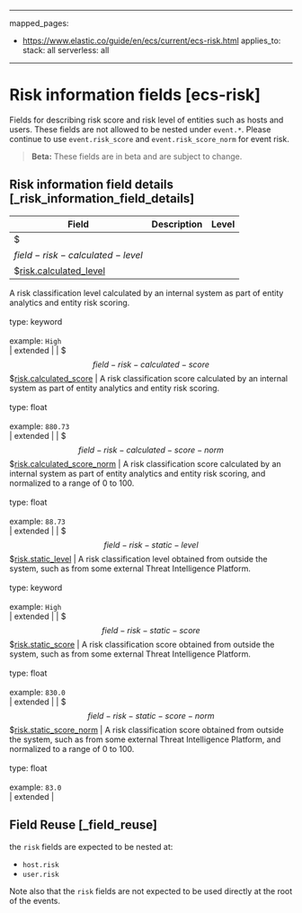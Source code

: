 <!-- This file is automatically generated. Don't edit it manually! -->
---
mapped_pages:
  - https://www.elastic.co/guide/en/ecs/current/ecs-risk.html
applies_to:
  stack: all
  serverless: all
---

# Risk information fields [ecs-risk]

Fields for describing risk score and risk level of entities such as hosts and users. These fields are not allowed to be nested under `event.*`. Please continue to use `event.risk_score` and `event.risk_score_norm` for event risk.

> **Beta:** These fields are in beta and are subject to change.

## Risk information field details [_risk_information_field_details]

| Field | Description | Level |
| --- | --- | --- |
| $$$field-risk-calculated-level$$$[risk.calculated_level](#field-risk-calculated-level) |
A risk classification level calculated by an internal system as part of entity analytics and entity risk scoring.<br><br>type: keyword<br><br>
example: `High`<br> | extended |
| $$$field-risk-calculated-score$$$[risk.calculated_score](#field-risk-calculated-score) |
A risk classification score calculated by an internal system as part of entity analytics and entity risk scoring.<br><br>type: float<br><br>
example: `880.73`<br> | extended |
| $$$field-risk-calculated-score-norm$$$[risk.calculated_score_norm](#field-risk-calculated-score-norm) |
A risk classification score calculated by an internal system as part of entity analytics and entity risk scoring, and normalized to a range of 0 to 100.<br><br>type: float<br><br>
example: `88.73`<br> | extended |
| $$$field-risk-static-level$$$[risk.static_level](#field-risk-static-level) |
A risk classification level obtained from outside the system, such as from some external Threat Intelligence Platform.<br><br>type: keyword<br><br>
example: `High`<br> | extended |
| $$$field-risk-static-score$$$[risk.static_score](#field-risk-static-score) |
A risk classification score obtained from outside the system, such as from some external Threat Intelligence Platform.<br><br>type: float<br><br>
example: `830.0`<br> | extended |
| $$$field-risk-static-score-norm$$$[risk.static_score_norm](#field-risk-static-score-norm) |
A risk classification score obtained from outside the system, such as from some external Threat Intelligence Platform, and normalized to a range of 0 to 100.<br><br>type: float<br><br>
example: `83.0`<br> | extended |

## Field Reuse [_field_reuse]

the `risk` fields are expected to be nested at:

* `host.risk`
* `user.risk`

Note also that the `risk` fields are not expected to be used directly at the root of the events.
